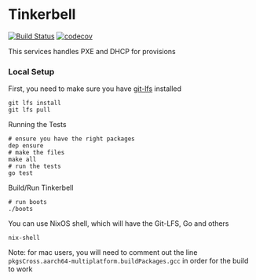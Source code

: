 # Tinkerbell
[![Build Status][boots_ci_status]][boots_ci]
[![codecov](https://codecov.io/gh/packethost/boots/branch/master/graph/badge.svg?token=JH41dqSgYI)](https://codecov.io/gh/packethost/boots)

This services handles PXE and DHCP for provisions

### Local Setup

First, you need to make sure you have [git-lfs](https://git-lfs.github.com/) installed

```
git lfs install
git lfs pull
```

Running the Tests
```
# ensure you have the right packages
dep ensure
# make the files
make all
# run the tests
go test
```

Build/Run Tinkerbell
```
# run boots
./boots
```

You can use NixOS shell, which will have the Git-LFS, Go and others

`nix-shell`

Note: for mac users, you will need to comment out the line `pkgsCross.aarch64-multiplatform.buildPackages.gcc` in order for the build to work

[boots_ci]: https://drone.packet.net/packethost/boots
[boots_ci_status]: https://drone.packet.net/api/badges/packethost/boots/status.svg
